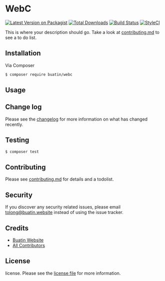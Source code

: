 # WebC

[![Latest Version on Packagist][ico-version]][link-packagist]
[![Total Downloads][ico-downloads]][link-downloads]
[![Build Status][ico-travis]][link-travis]
[![StyleCI][ico-styleci]][link-styleci]

This is where your description should go. Take a look at [contributing.md](contributing.md) to see a to do list.

## Installation

Via Composer

``` bash
$ composer require buatin/webc
```

## Usage

## Change log

Please see the [changelog](changelog.md) for more information on what has changed recently.

## Testing

``` bash
$ composer test
```

## Contributing

Please see [contributing.md](contributing.md) for details and a todolist.

## Security

If you discover any security related issues, please email tolong@buatin.website instead of using the issue tracker.

## Credits

- [Buatin Website][link-author]
- [All Contributors][link-contributors]

## License

license. Please see the [license file](license.md) for more information.

[ico-version]: https://img.shields.io/packagist/v/buatin/webc.svg?style=flat-square
[ico-downloads]: https://img.shields.io/packagist/dt/buatin/webc.svg?style=flat-square
[ico-travis]: https://img.shields.io/travis/buatin/webc/master.svg?style=flat-square
[ico-styleci]: https://styleci.io/repos/12345678/shield

[link-packagist]: https://packagist.org/packages/buatin/webc
[link-downloads]: https://packagist.org/packages/buatin/webc
[link-travis]: https://travis-ci.org/buatin/webc
[link-styleci]: https://styleci.io/repos/12345678
[link-author]: https://github.com/buatin
[link-contributors]: ../../contributors
